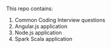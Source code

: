 This repo contains:
  1. Common Coding Interview questions
  2. Angular.js application
  3. Node.js application
  4. Spark Scala application
